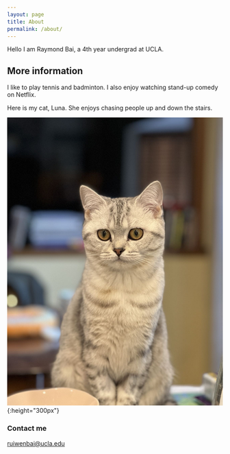 ```yaml
---
layout: page
title: About
permalink: /about/
---
```

Hello I am Raymond Bai, a 4th year undergrad at UCLA.

## More information

I like to play tennis and badminton. I also enjoy watching stand-up comedy on Netflix.

Here is my cat, Luna. She enjoys chasing people up and down the stairs.

![](/images/luna.jpg){:height="300px"}

### Contact me

[ruiwenbai@ucla.edu](mailto:ruiwenbai@ucla.edu)